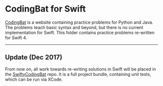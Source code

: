 # CodingBat for Swift

[CodingBat](http://codingbat.com/about.html) is a website containing practice problems for Python and Java. The problems teach basic syntax and beyond, but there is no current implementation for Swift. This folder contains practice problems re-written for Swift 4.

----

## Update (Dec 2017)

From now on, all work towards re-writing solutions in Swift will be placed in the [SwiftyCodingBat](https://github.com/martyav/swiftyCodingBat) repo. It is a full project bundle, containing unit tests, which can be run via XCode.
